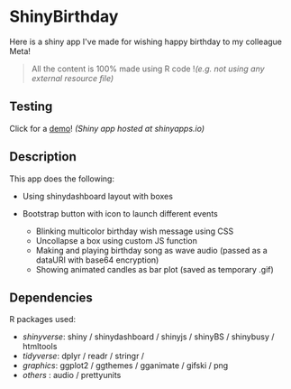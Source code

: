 # ShinyBirthday

Here is a shiny app I've made for wishing happy birthday to my colleague Meta!
> All the content is 100% made using R code !_(e.g. not using any external resource file)_

## Testing

Click for a [demo](https://benjamin-elusers.shinyapps.io/ShinyBirthday/ "ShinyBirthday app")! 
_(Shiny app hosted at shinyapps.io)_

## Description

This app does the following:

- Using shinydashboard layout with boxes
- Bootstrap button with icon to launch different events


  - Blinking multicolor birthday wish message using CSS
  - Uncollapse a box using custom JS function
  - Making and playing birthday song as wave audio (passed as a dataURI with base64 encryption)
  - Showing animated candles as bar plot (saved as temporary .gif)

## Dependencies

R packages used:

- *shinyverse*: shiny / shinydashboard / shinyjs / shinyBS / shinybusy / htmltools
- *tidyverse*: dplyr / readr / stringr / 
- *graphics*: ggplot2 / ggthemes / gganimate / gifski / png
- *others* : audio / prettyunits

